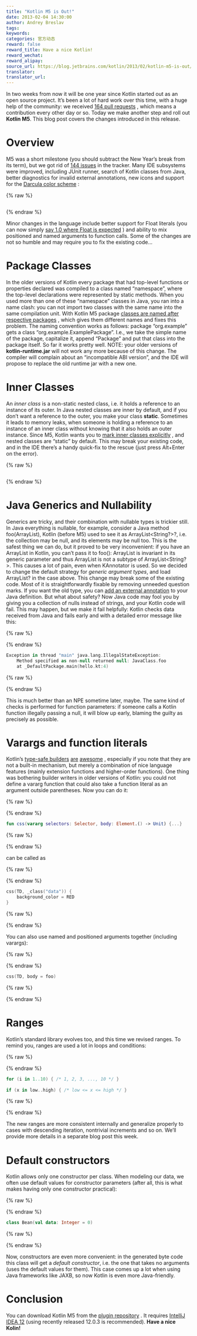 ```yaml
---
title: "Kotlin M5 is Out!"
date: 2013-02-04 14:30:00
author: Andrey Breslav
tags:
keywords:
categories: 官方动态
reward: false
reward_title: Have a nice Kotlin!
reward_wechat:
reward_alipay:
source_url: https://blog.jetbrains.com/kotlin/2013/02/kotlin-m5-is-out/
translator:
translator_url:
---
```


In two weeks from now it will be one year since Kotlin started out as an open source project. It’s been a lot of hard work over this time, with a huge help of the community: we received [164 pull requests](https://github.com/jetbrains/kotlin/pulls?page=1&sort=created&state=closed) , which means a contribution every other day or so. Today we make another step and roll out **Kotlin M5**. This blog post covers the changes introduced in this release.<span id="more-835"></span>
# Overview

M5 was a short milestone (you should subtract the New Year’s break from its term), but we got rid of [144 issues](http://youtrack.jetbrains.com/issues/KT?q=resolved+date%3A+2012-12-11+..+2013-02-04) in the tracker.
Many IDE subsystems were improved, including JUnit runner, search of Kotlin classes from Java, better diagnostics for invalid external annotations, new icons and support for the [Darcula color scheme](http://www.jetbrains.com/idea/) :

{% raw %}
<p><a href="https://i2.wp.com/blog.jetbrains.com/kotlin/files/2013/02/Darcula.png"><img alt="" class="aligncenter size-medium wp-image-836" data-recalc-dims="1" sizes="(max-width: 300px) 100vw, 300px" src="https://i2.wp.com/blog.jetbrains.com/kotlin/files/2013/02/Darcula.png?resize=300%2C224&amp;ssl=1" srcset="https://i2.wp.com/blog.jetbrains.com/kotlin/files/2013/02/Darcula.png?resize=300%2C224&amp;ssl=1 300w, https://i2.wp.com/blog.jetbrains.com/kotlin/files/2013/02/Darcula.png?w=965&amp;ssl=1 965w"/></a></p>
{% endraw %}

Minor changes in the language include better support for Float literals (you can now simply [say 1.0 where Float is expected](http://youtrack.jetbrains.com/issue/KT-1895) ) and ability to mix positioned and named arguments to function calls.
Some of the changes are not so humble and may require you to fix the existing code…
# Package Classes

In the older versions of Kotlin every package that had top-level functions or properties declared was compiled to a class named “namespace”, where the top-level declarations were represented by static methods. When you used more than one of these “namespace” classes in Java, you ran into a name clash: you can not import two classes with the same name into the same compilation unit. With Kotlin M5 package [classes are named after respective packages](http://confluence.jetbrains.com/display/Kotlin/Java+interoperability#Javainteroperability-Packagelevelfunctions) , which gives them different names and fixes this problem.
The naming convention works as follows: package “org.example” gets a class “org.example.ExamplePackage”. I.e., we take the simple name of the package, capitalize it, append “Package” and put that class into the package itself. So far it works pretty well.
NOTE: your older versions of **kotlin-runtime.jar** will not work any more because of this change. The compiler will complain about an “incompatible ABI version”, and the IDE will propose to replace the old runtime jar with a new one.
# Inner Classes

An <em>inner class </em>is a non-static nested class, i.e. it holds a reference to an instance of its outer. In Java nested classes are inner by default, and if you don’t want a reference to the outer, you make your class **static**. Sometimes it leads to memory leaks, when someone is holding a reference to an instance of an inner class without knowing that it also holds an outer instance.
Since M5, Kotlin wants you to [mark inner classes explicitly](http://confluence.jetbrains.com/display/Kotlin/Nested+classes) , and nested classes are “static” by default. This may break your existing code, and in the IDE there’s a handy quick-fix to the rescue (just press Alt+Enter on the error).

{% raw %}
<p><img alt="" class="aligncenter" data-recalc-dims="1" src="https://i0.wp.com/www.evernote.com/shard/s171/sh/b06bbb46-0577-47f3-a715-f3473e1b4f16/e8cb41d5ccdd6ff192c7647619bf47d5/res/df4fb94b-51ea-4923-8538-ea590dbb5467/Add_inner_modifier-20130204-135715.png.jpg?w=640&amp;ssl=1"/></p>
{% endraw %}

# Java Generics and Nullability

Generics are tricky, and their combination with nullable types is trickier still. In Java everything is nullable, for example, consider a Java method foo(ArrayList<String>), Kotlin (before M5) used to see it as ArrayList<String?>?, i.e. the collection may be null, and its elements may be null too. This is the safest thing we can do, but it proved to be very inconvenient: if you have an ArrayList<String> in Kotlin, you can’t pass it to foo(): ArrayList is invariant in its generic parameter and thus ArrayList<String> is not a subtype of ArrayList<String?>. This causes a lot of pain, even when KAnnotator is used.
So we decided to change the default strategy for <em>generic argument types</em>, and load ArrayList<String>? in the case above.
This change may break some of the existing code. Most of it is straightforwardly fixable by removing unneeded question marks. If you want the old type, you can [add an external annotation](http://blog.jetbrains.com/kotlin/using-external-annotations/) to your Java definition.
But what about safety? Now Java code may fool you by giving you a collection of nulls instead of strings, and your Kotlin code will fail. This may happen, but we make it fail helpfully: Kotlin checks data received from Java and fails early and with a detailed error message like this:

{% raw %}
<p></p>
{% endraw %}

```kotlin
Exception in thread "main" java.lang.IllegalStateException:
    Method specified as non-null returned null: JavaClass.foo
    at _DefaultPackage.main(hello.kt:4)
```

{% raw %}
<p></p>
{% endraw %}

This is much better than an NPE sometime later, maybe. The same kind of checks is performed for function parameters: if someone calls a Kotlin function illegally passing a null, it will blow up early, blaming the guilty as precisely as possible.
# Varargs and function literals

Kotlin’s [type-safe builders](http://confluence.jetbrains.com/display/Kotlin/Type-safe+Groovy-style+builders) [are](http://karaframework.com/docs/views.html) [awesome](http://karaframework.com/docs/stylesheets.html) , especially if you note that they are not a built-in mechanism, but merely a combination of nice language features (mainly extension functions and higher-order functions). One thing was bothering builder writers in older versions of Kotlin: you could not define a vararg function that could also take a function literal as an argument outside parentheses. Now you can do it:

{% raw %}
<p></p>
{% endraw %}

```kotlin
fun css(vararg selectors: Selector, body: Element.() -> Unit) {...}
```

{% raw %}
<p></p>
{% endraw %}

can be called as

{% raw %}
<p></p>
{% endraw %}

```kotlin
css(TD, _class("data")) {
    background_color = RED
}
```

{% raw %}
<p></p>
{% endraw %}

You can also use named and positioned arguments together (including varargs):

{% raw %}
<p></p>
{% endraw %}

```kotlin
css(TD, body = foo)
```

{% raw %}
<p></p>
{% endraw %}

# Ranges

Kotlin’s standard library evolves too, and this time we revised ranges. To remind you, ranges are used a lot in loops and conditions:

{% raw %}
<p></p>
{% endraw %}

```kotlin
for (i in 1..10) { /* 1, 2, 3, ..., 10 */ } 
 
if (x in low..high) { /* low <= x <= high */ }
```

{% raw %}
<p></p>
{% endraw %}

The new ranges are more consistent internally and generalize properly to cases with descending iteration, nontrivial increments and so on. We’ll provide more details in a separate blog post this week.
# Default constructors

Kotlin allows only one constructor per class. When modeling our data, we often use default values for constructor parameters (after all, this is what makes having only one constructor practical):

{% raw %}
<p></p>
{% endraw %}

```kotlin
class Bean(val data: Integer = 0)
```

{% raw %}
<p></p>
{% endraw %}

Now, constructors are even more convenient: in the generated byte code this class will get a <em>default constructor</em>, i.e. the one that takes no arguments (uses the default values for them). This case comes up a lot when using Java frameworks like JAXB, so now Kotlin is even more Java-friendly.
# Conclusion

You can download Kotlin M5 from the [plugin repository](http://plugins.jetbrains.com/plugin?pr=idea&pluginId=6954) . It requires [IntelliJ IDEA 12](http://www.jetbrains.com/idea/) (using recently released 12.0.3 is recommended).
**Have a nice Kolin!**
